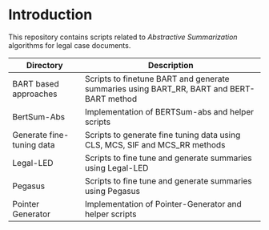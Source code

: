 # Introduction

This repository contains scripts related to *Abstractive Summarization*  algorithms for legal case documents.

| Directory | Description |
| ------------- | ------------- |
| BART based approaches | Scripts to finetune BART and generate summaries using BART_RR, BART and BERT-BART method |
| BertSum-Abs | Implementation of BERTSum-abs and helper scripts |
| Generate fine-tuning data | Scripts to generate fine tuning data using CLS, MCS, SIF and MCS_RR methods |
| Legal-LED | Scripts to fine tune and generate summaries using Legal-LED |
| Pegasus | Scripts to fine tune and generate summaries using Pegasus |
| Pointer Generator | Implementation of Pointer-Generator and helper scripts |